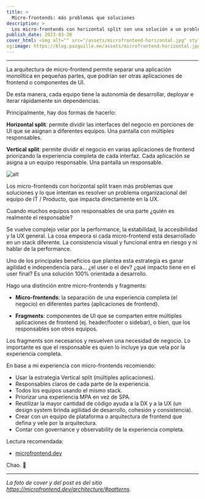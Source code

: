 ```yaml
---
title: >
  Micro-frontends: más problemas que soluciones
description: >
  Los micro-frontends con horizontal split son una solución a un problema organizacional que impacta de lleno en la UX.
publish_date: 2023-03-30
cover_html: <img alt="" src="/assets/microfrontend-horizontal.jpg" style="margin:0 auto;" width="592" height="357">
og:image: https://blog.pazguille.me/assets/microfrontend-horizontal.jpg
---
```


---

La arquitectura de micro-frontend permite separar una aplicación monolítica en pequeñas partes, que podrían ser otras aplicaciones de frontend o componentes de UI.

De esta manera, cada equipo tiene la autonomía de desarrollar, deployar e iterar rápidamente sin dependencias.

Principalmente, hay dos formas de hacerlo:

**Horizontal split**: permite dividir las interfaces del negocio en porciones de UI que se asignan a diferentes equipos. Una pantalla con  múltiples responsables.

**Vertical split**: permite dividir el negocio en varias aplicaciones de frontend priorizando la experiencia completa de cada interfaz. Cada aplicación se asigna a un equipo responsable. Una pantalla un  responsable.

![alt](https://microfrontend.dev/images/frameworks/splits.dark.svg)

Los micro-frontends con horizontal split traen más problemas que soluciones y lo que intentan es resolver un problema organizacional del equipo de IT / Producto, que impacta directamente en la UX.

Cuando muchos equipos son responsables de una parte ¿quién es realmente el responsable?

Se vuelve complejo velar por la performance, la estabilidad, la accesibilidad y la UX general. La cosa empeora si cada micro-frontend está desarrollado en un stack diferente. La consistencia visual y funcional entra en riesgo y ni hablar de la performance.

Uno de los principales beneficios que plantea esta estrategia es ganar agilidad e independencia para... ¿el user o el dev? ¿qué impacto tiene en el user final? Es una solución 100% orientada a desarrollo.

Hago una distinción entre micro-frontends y fragments:

- **Micro-frontends**: la separación de una experiencia completa (el negocio) en diferentes partes (aplicaciones de frontend).

- **Fragments**: componentes de UI que se comparten entre múltiples aplicaciones de frontend (ej. header/footer o sidebar), o bien, que los responsables son otros equipos.

Los fragments son necesarios y resuelven una necesidad de negocio. Lo importante es que el responsable es quien lo incluye ya que vela por la experiencia completa.


En base a mi experiencia con micro-frontends recomiendo:

- Usar la estrategia Vertical split (múltiples aplicaciones).
- Responsables claros de cada parte de la experiencia.
- Todos los equipos usando el mismo stack.
- Priorizar una experiencia MPA en vez de SPA.
- Reutilizar la mayor cantidad de código ayuda a la DX y a la UX (un design system brinda agilidad de desarrollo, cohesión y consistencia).
- Crear con un equipo de plataforma o arquitectura de frontend que defina y vele por la arquitectura.
- Contar con governance y observability de la experiencia completa.


Lectura recomendada:
- [microfrontend.dev](https://microfrontend.dev/)


Chao. 🚀

---

*La foto de cover y del post es del sitio https://microfrontend.dev/architecture/#patterns.*
